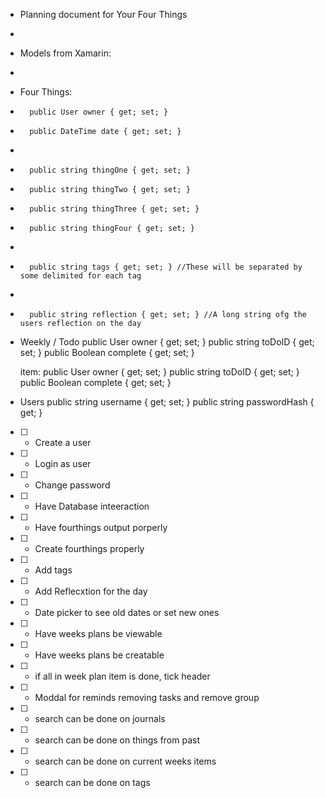 * Planning document for Your Four Things
* 
* Models from Xamarin:
* 
* Four Things:
*       public User owner { get; set; }
*       public DateTime date { get; set; }
* 
*       public string thingOne { get; set; }
*       public string thingTwo { get; set; }
*       public string thingThree { get; set; }
*       public string thingFour { get; set; }
*        
*       public string tags { get; set; } //These will be separated by some delimited for each tag
*       
*       public string reflection { get; set; } //A long string ofg the users reflection on the day

* Weekly / Todo
        public User owner { get; set; }
        public string toDoID { get; set; }
        public Boolean complete { get; set; }

    item:
         public User owner { get; set; }
        public string toDoID { get; set; }
        public Boolean complete { get; set; }

* Users
        public string username { get; set; }
        public string passwordHash { get; }

* [ ] - Create a user
* [ ] - Login as user
* [ ] - Change password


* [ ] - Have Database inteeraction


* [ ] - Have fourthings output porperly
* [ ] - Create fourthings properly
* [ ] - Add tags
* [ ] - Add Reflecxtion for the day
* [ ] - Date picker to see old dates or set new ones


* [ ] - Have weeks plans be viewable
* [ ] - Have weeks plans be creatable
* [ ] - if all in week plan item is done, tick header
* [ ] - Moddal for reminds removing tasks and remove group



* [ ] - search can be done on journals
* [ ] -  search can be done on things from past
* [ ] - search can be done on current weeks items
* [ ] - search can be done on tags